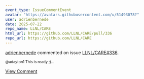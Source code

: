 ```yaml
---
event_type: IssueCommentEvent
avatar: "https://avatars.githubusercontent.com/u/51493078?"
user: adrienbernede
date: 2025-07-22
repo_name: LLNL/CARE
html_url: https://github.com/LLNL/CARE/pull/336
repo_url: https://github.com/LLNL/CARE
---
```


<a href='https://github.com/adrienbernede' target='_blank'>adrienbernede</a> commented on issue <a href='https://github.com/LLNL/CARE/pull/336' target='_blank'>LLNL/CARE#336</a>.

<small>@adayton1 This is ready ;)...</small>

<a href='https://github.com/LLNL/CARE/pull/336' target='_blank'>View Comment</a>
